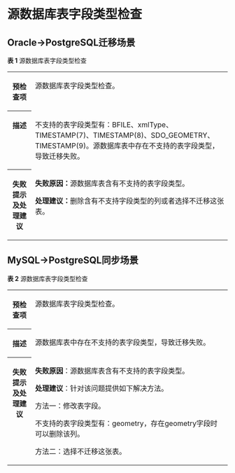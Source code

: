 # 源数据库表字段类型检查<a name="drs_11_0074"></a>

## Oracle-\>PostgreSQL迁移场景<a name="section208035541094"></a>

**表 1**  源数据库表字段类型检查

<a name="table2080414541698"></a>
<table><tbody><tr id="row16804115415911"><th class="firstcol" valign="top" width="11%" id="mcps1.2.3.1.1"><p id="p2080420544910"><a name="p2080420544910"></a><a name="p2080420544910"></a><strong id="b880435411919"><a name="b880435411919"></a><a name="b880435411919"></a>预检查项</strong></p>
</th>
<td class="cellrowborder" valign="top" width="89%" headers="mcps1.2.3.1.1 "><p id="p780415541992"><a name="p780415541992"></a><a name="p780415541992"></a>源数据库表字段类型检查。</p>
</td>
</tr>
<tr id="row480419541295"><th class="firstcol" valign="top" width="11%" id="mcps1.2.3.2.1"><p id="p680413549917"><a name="p680413549917"></a><a name="p680413549917"></a><strong id="b980435414917"><a name="b980435414917"></a><a name="b980435414917"></a>描述</strong></p>
</th>
<td class="cellrowborder" valign="top" width="89%" headers="mcps1.2.3.2.1 "><p id="p138041754194"><a name="p138041754194"></a><a name="p138041754194"></a>不支持的表字段类型有：BFILE、xmlType、TIMESTAMP(7)、TIMESTAMP(8)、SDO_GEOMETRY、TIMESTAMP(9)。源数据库表中存在不支持的表字段类型，导致迁移失败。</p>
</td>
</tr>
<tr id="row1180435418911"><th class="firstcol" valign="top" width="11%" id="mcps1.2.3.3.1"><p id="p18048543916"><a name="p18048543916"></a><a name="p18048543916"></a><strong id="b17804454395"><a name="b17804454395"></a><a name="b17804454395"></a>失败提示及<strong id="b12804105410916"><a name="b12804105410916"></a><a name="b12804105410916"></a>处理建议</strong></strong></p>
</th>
<td class="cellrowborder" valign="top" width="89%" headers="mcps1.2.3.3.1 "><p id="p032722761015"><a name="p032722761015"></a><a name="p032722761015"></a><strong id="b103671742141016"><a name="b103671742141016"></a><a name="b103671742141016"></a>失败原因：</strong>源数据库表含有不支持的表字段类型。</p>
<p id="p7327142761010"><a name="p7327142761010"></a><a name="p7327142761010"></a><strong id="b1968418253112"><a name="b1968418253112"></a><a name="b1968418253112"></a>处理建议：</strong>删除含有不支持字段类型的列或者选择不迁移这张表。</p>
</td>
</tr>
</tbody>
</table>

## MySQL-\>PostgreSQL同步场景<a name="section112761325755"></a>

**表 2**  源数据库表字段类型检查

<a name="table1286312219628"></a>
<table><tbody><tr id="row1333815319628"><th class="firstcol" valign="top" width="11%" id="mcps1.2.3.1.1"><p id="p16418526191940"><a name="p16418526191940"></a><a name="p16418526191940"></a><strong id="b13549013191940"><a name="b13549013191940"></a><a name="b13549013191940"></a>预检查项</strong></p>
</th>
<td class="cellrowborder" valign="top" width="89%" headers="mcps1.2.3.1.1 "><p id="p59157410191053"><a name="p59157410191053"></a><a name="p59157410191053"></a>源数据库表字段类型检查。</p>
</td>
</tr>
<tr id="row59198819628"><th class="firstcol" valign="top" width="11%" id="mcps1.2.3.2.1"><p id="p12227812191940"><a name="p12227812191940"></a><a name="p12227812191940"></a><strong id="b42941445191940"><a name="b42941445191940"></a><a name="b42941445191940"></a>描述</strong></p>
</th>
<td class="cellrowborder" valign="top" width="89%" headers="mcps1.2.3.2.1 "><p id="p2174934014558"><a name="p2174934014558"></a><a name="p2174934014558"></a>源数据库表中存在不支持的表字段类型，导致迁移失败。</p>
</td>
</tr>
<tr id="row5971331319628"><th class="firstcol" valign="top" width="11%" id="mcps1.2.3.3.1"><p id="p31582987191940"><a name="p31582987191940"></a><a name="p31582987191940"></a><strong id="b15811431191940"><a name="b15811431191940"></a><a name="b15811431191940"></a>失败提示及<strong id="b117671048113514"><a name="b117671048113514"></a><a name="b117671048113514"></a>处理建议</strong></strong></p>
</th>
<td class="cellrowborder" valign="top" width="89%" headers="mcps1.2.3.3.1 "><p id="p94075262407"><a name="p94075262407"></a><a name="p94075262407"></a><strong id="b16301152075914"><a name="b16301152075914"></a><a name="b16301152075914"></a>失败原因</strong>：源数据库表含有不支持的表字段类型。</p>
<p id="p97203281380"><a name="p97203281380"></a><a name="p97203281380"></a><strong id="b17206281884"><a name="b17206281884"></a><a name="b17206281884"></a>处理建议</strong>：针对该问题提供如下解决方法。</p>
<p id="p242984111818"><a name="p242984111818"></a><a name="p242984111818"></a>方法一：修改表字段。</p>
<p id="p1059618471485"><a name="p1059618471485"></a><a name="p1059618471485"></a>不支持的表字段类型有：geometry，存在geometry字段时可以删除该列。</p>
<p id="p1859542517405"><a name="p1859542517405"></a><a name="p1859542517405"></a>方法二：选择不迁移这张表。</p>
</td>
</tr>
</tbody>
</table>

